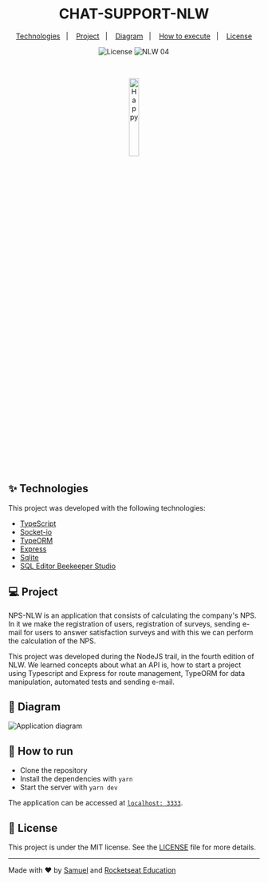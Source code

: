 <h1 align="center">CHAT-SUPPORT-NLW</h1>

<p align="center">
  <a href="#-tecnologies">Technologies</a>&nbsp;&nbsp;&nbsp;|&nbsp;&nbsp;&nbsp;
  <a href="#-projeto">Project</a>&nbsp;&nbsp;&nbsp;|&nbsp;&nbsp;&nbsp;
  <a href="#-diagram">Diagram</a>&nbsp;&nbsp;&nbsp;|&nbsp;&nbsp;&nbsp;
  <a href="#-como-executar">How to execute</a>&nbsp;&nbsp;&nbsp;|&nbsp;&nbsp;&nbsp;
  <a href="#-licença"> License </a>
</p>

<p align="center">
  <img alt="License" src="https://img.shields.io/static/v1?label=license&message=MIT&color=8257E5&labelColor=000000">

 <img src="https://img.shields.io/static/v1?label=NLW&message=05&color=8257E5&labelColor=000000" alt="NLW 04" />
</p>

<br>

<p align="center">
  <img alt="Happy" src="https://img.pngio.com/customer-service-icon-146703-free-icons-library-chat-customer-service-png-800_800.jpg" width="20%">
</p>

## ✨ Technologies

This project was developed with the following technologies:

- [TypeScript](https://www.typescriptlang.org/)
- [Socket-io](https://www.npmjs.com/package/socket.io)
- [TypeORM](https://typeorm.io/#/)
- [Express](https://expressjs.com/)
- [Sqlite](https://sqlite.org/version3.html)
- [SQL Editor Beekeeper Studio](https://www.beekeeperstudio.io/)

## 💻 Project

NPS-NLW is an application that consists of calculating the company's NPS. In it we make the registration of users, registration of surveys, sending e-mail for users to answer satisfaction surveys and with this we can perform the calculation of the NPS.

This project was developed during the NodeJS trail, in the fourth edition of NLW. We learned concepts about what an API is, how to start a project using Typescript and Express for route management, TypeORM for data manipulation, automated tests and sending e-mail.

## 🔶 Diagram

<img src="https://s3.us-west-2.amazonaws.com/secure.notion-static.com/a60bafa5-98ff-451d-bbcb-47924182b4de/chat.png?X-Amz-Algorithm=AWS4-HMAC-SHA256&X-Amz-Credential=AKIAT73L2G45O3KS52Y5%2F20210426%2Fus-west-2%2Fs3%2Faws4_request&X-Amz-Date=20210426T171029Z&X-Amz-Expires=86400&X-Amz-Signature=bd77eea0206e5411edc64dd687e1d35b3f4d6e0bda24104e224ec81c58254fa0&X-Amz-SignedHeaders=host&response-content-disposition=filename%20%3D%22chat.png%22" alt="Application diagram" />

## 🚀 How to run

- Clone the repository
- Install the dependencies with `yarn`
- Start the server with `yarn dev`

The application can be accessed at [`localhost: 3333`](http://localhost:3333).

## 📄 License

This project is under the MIT license. See the [LICENSE](LICENSE.md) file for more details.

---

Made with ♥ by [Samuel](https://linkedin/in/samuel-cabral) and [Rocketseat Education](https://rocketseat.com.br)
